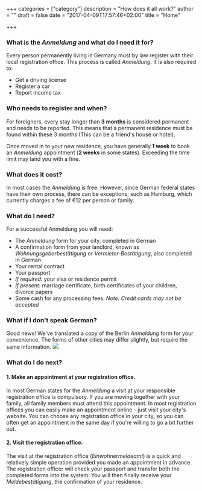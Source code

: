+++
categories = ["category"]
description = "How does it all work?"
author = ""
draft = false
date = "2017-04-09T17:57:46+02:00"
title = "Home"

+++

### What is the *Anmeldung* and what do I need it for?

Every person permanently living in Germany must by law register with their local registration office. This process is called *Anmeldung*. It is also required to:

- Get a driving license
- Register a car
- Report income tax

### Who needs to register and when?

For foreigners, every stay longer than **3 months** is considered permanent and needs to be reported. This means that a permanent residence must be found within these 3 months (This can be a friend's house or hotel).

Once moved in to your new residence, you have generally **1 week** to book an *Anmeldung*  appointment (**2 weeks** in some states). Exceeding the time limit may land you with a fine.

### What does it cost?

In most cases the *Anmeldung* is free. However, since German federal states have their own process, there can be exceptions; such as Hamburg, which currently charges a fee of €12 per person or family.

### What do I need?

For a successful Anmeldung you will need:

-	The *Anmeldung* form for your city, completed in German
-	A confirmation form from your landlord, known as *Wohnungsgeberbestätigung* or *Vermieter-Bestätigung*, also completed in German
-	Your rental contract
-	Your passport
-	*If required:* your visa or residence permit
-	*If present:* marriage certificate, birth certificates of your children, divorce papers
-	Some cash for any processing fees. *Note: Credit cards may not be accepted*

### What if I don't speak German?

Good news! We've translated a copy of the Berlin *Anmeldung* form for your convenience. The forms of other cities may differ slightly, but require the same information.
[<img src="/example_form.png">](/example_form.png)

### What do I do next?

#### 1. Make an appointment at your registration office.

In most German states for the *Anmeldung* a visit at your responsible registration office is compulsory. If you are moving together with your family, all family members must attend this appointment. In most registration offices you can easily make an appointment online – just visit your city's website. You can choose any registration office in your city, so you can often get an appointment in the same day if you're willing to go a bit further out.

#### 2. Visit the registration office.

The visit at the registration office (*Einwohnermeldeamt*) is a quick and relatively simple operation provided you made an appointment in advance. The registration officer will check your passport and transfer both the completed forms into the system. You will then finally receive your *Meldebestätigung*, the confirmation of your residence.
